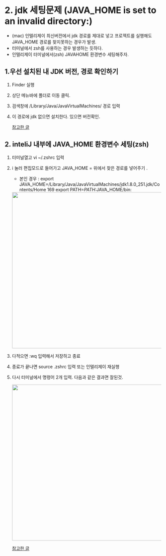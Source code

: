 # 2. jdk 세팅문제 (JAVA_HOME is set to an invalid directory:)

- (mac) 인텔리제이 최신버전에서 jdk 경로를 제대로 넣고 프로젝트를 실행해도 JAVA_HOME 경로를 찾지못하는 경우가 발생. 
- 터미널에서 zsh를 사용하는 경우 발생하는 듯하다. 
- 인텔리제이 터미널에서(zsh) JAVAHOME 환경변수 세팅해주자. 



## 1.우선 설치된  내 JDK 버전, 경로 확인하기 

1. Finder 실행 
2. 상단 메뉴바에 폴더로 이동 클릭. 
3. 검색창에  /Library/Java/JavaVirtualMachines/ 경로 입력 
4. 이 경로에 jdk 없으면 설치한다. 있으면 버전확인. 

    [참고한 글](https://whitepaek.tistory.com/8)



## 2. inteliJ 내부에 JAVA_HOME 환경변수 세팅(zsh)

1. 터미널열고 vi ~/.zshrc 입력 
2. i 눌러 편집모드로 들어가고 JAVA_HOME = 위에서 찾은 경로를 넣어주기 .
    - 본인 경우 :  export JAVA_HOME=/Library/Java/JavaVirtualMachines/jdk1.8.0_251.jdk/Contents/Home
    169 export PATH=${PATH}:$JAVA_HOME/bin:
        
    <img width="500" src="https://user-images.githubusercontent.com/33523029/101244615-deccbf80-374a-11eb-996d-81ed8d24a49c.png">

3. 다적으면 :wq 입력해서 저장하고 종료
4. 종료가 끝나면 source .zshrc 입력 또는 인텔리제이 재실행 
5. 다시 터미널에서  명령어  2개 입력. 다음과 같은 결과면 잘된것.
    
   <img width="500" src="https://user-images.githubusercontent.com/33523029/101244612-dbd1cf00-374a-11eb-8218-43ccf222ac68.png">

    [참고한 글](https://memoming.com/16)

